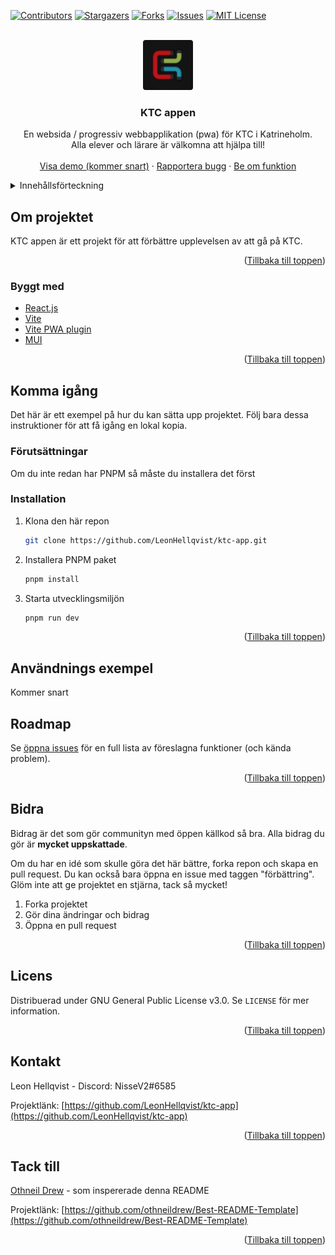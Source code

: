 <div id="top"></div>

[![Contributors][contributors-shield]][contributors-url]
[![Stargazers][stars-shield]][stars-url]
[![Forks][forks-shield]][forks-url]
[![Issues][issues-shield]][issues-url]
[![MIT License][license-shield]][license-url]

<!-- PROJEKT LOGGA -->
<br />
<div align="center">
  <a href="https://github.com/LeonHellqvist/ktc-app">
    <img src="assets/images/Icon-192.png" alt="Logo" width="80" height="80">
  </a>

<h3 align="center">KTC appen</h3>

  <p align="center">
    En websida / progressiv webbapplikation (pwa) för KTC i Katrineholm. 
    <br />
    Alla elever och lärare är välkomna att hjälpa till! 
    <br />
    <br />
    <a href="https://youtube.com">Visa demo (kommer snart)</a>
    ·
    <a href="https://github.com/LeonHellqvist/ktc-app/issues">Rapportera bugg</a>
    ·
    <a href="https://github.com/LeonHellqvist/ktc-app/issues">Be om funktion</a>
  </p>
</div>

<!-- INNEHÅLLSFÖRTECKNING -->
<details>
  <summary>Innehållsförteckning</summary>
  <ol>
    <li>
      <a href="#om-projektet">Om projektet</a>
      <ul>
        <li><a href="#byggt-med">Byggt med</a></li>
      </ul>
    </li>
    <li>
      <a href="#komma-igång">Komma igång</a>
      <ul>
        <li><a href="#förutsättningar">Förutsättningar</a></li>
        <li><a href="#installation">Installation</a></li>
      </ul>
    </li>
    <li><a href="#användnings-exempel">Använding</a></li>
    <li><a href="#roadmap">Roadmap</a></li>
    <li><a href="#bidra">Bidra</a></li>
    <li><a href="#licens">Licens</a></li>
    <li><a href="#kontakt">Kontakt</a></li>
  </ol>
</details>

<!-- OM PROJEKTET -->

## Om projektet

KTC appen är ett projekt för att förbättre upplevelsen av att gå på KTC.

<p align="right">(<a href="#top">Tillbaka till toppen</a>)</p>

### Byggt med

- [React.js](https://reactjs.org/)
- [Vite](https://vitejs.dev/)
- [Vite PWA plugin](https://vite-pwa-org.netlify.app/)
- [MUI](https://mui.com/)

<p align="right">(<a href="#top">Tillbaka till toppen</a>)</p>

<!-- KOMMA IGÅNG -->

## Komma igång

Det här är ett exempel på hur du kan sätta upp projektet. Följ bara dessa instruktioner för att få igång en lokal kopia.

### Förutsättningar

Om du inte redan har PNPM så måste du installera det först

### Installation

1. Klona den här repon
   ```sh
   git clone https://github.com/LeonHellqvist/ktc-app.git
   ```
2. Installera PNPM paket
   ```sh
   pnpm install
   ```
3. Starta utvecklingsmiljön
   ```sh
   pnpm run dev
   ```

<p align="right">(<a href="#top">Tillbaka till toppen</a>)</p>

<!-- ANVÄNDNINGSEXEMPEL -->

## Användnings exempel

Kommer snart

<!-- ROADMAP -->

## Roadmap

Se [öppna issues](https://github.com/LeonHellqvist/unikum-tools/issues) för en full lista av föreslagna funktioner (och kända problem).

<p align="right">(<a href="#top">Tillbaka till toppen</a>)</p>

<!-- BIDRA -->

## Bidra

Bidrag är det som gör communityn med öppen källkod så bra. Alla bidrag du gör är **mycket uppskattade**.

Om du har en idé som skulle göra det här bättre, forka repon och skapa en pull request. Du kan också bara öppna en issue med taggen "förbättring".
Glöm inte att ge projektet en stjärna, tack så mycket!

1. Forka projektet
2. Gör dina ändringar och bidrag
3. Öppna en pull request

<p align="right">(<a href="#top">Tillbaka till toppen</a>)</p>

<!-- LICENS -->

## Licens

Distribuerad under GNU General Public License v3.0. Se `LICENSE` för mer information.

<p align="right">(<a href="#top">Tillbaka till toppen</a>)</p>

<!-- KONTAKT -->

## Kontakt

Leon Hellqvist - Discord: NisseV2#6585

Projektlänk: [https://github.com/LeonHellqvist/ktc-app](https://github.com/LeonHellqvist/ktc-app)

<p align="right">(<a href="#top">Tillbaka till toppen</a>)</p>

<!-- TACK TILL -->

## Tack till

[Othneil Drew](https://github.com/othneildrew) - som inspererade denna README

Projektlänk: [https://github.com/othneildrew/Best-README-Template](https://github.com/othneildrew/Best-README-Template)

<p align="right">(<a href="#top">Tillbaka till toppen</a>)</p>

<!-- MARKDOWN LINKS & IMAGES -->
<!-- https://www.markdownguide.org/basic-syntax/#reference-style-links -->

[contributors-shield]: https://img.shields.io/github/contributors/LeonHellqvist/ktc-app.svg?style=for-the-badge
[contributors-url]: https://github.com/LeonHellqvist/ktc-app/graphs/contributors
[forks-shield]: https://img.shields.io/github/forks/LeonHellqvist/ktc-app.svg?style=for-the-badge
[forks-url]: https://github.com/LeonHellqvist/ktc-app/network/members
[stars-shield]: https://img.shields.io/github/stars/LeonHellqvist/ktc-app.svg?style=for-the-badge
[stars-url]: https://github.com/LeonHellqvist/ktc-app/stargazers
[issues-shield]: https://img.shields.io/github/issues/LeonHellqvist/ktc-app.svg?style=for-the-badge
[issues-url]: https://github.com/LeonHellqvist/ktc-app/issues
[license-shield]: https://img.shields.io/github/license/LeonHellqvist/ktc-app.svg?style=for-the-badge
[license-url]: https://github.com/LeonHellqvist/ktc-app/blob/main/LICENSE.md
